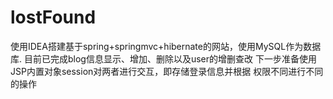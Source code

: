 # lostFound

使用IDEA搭建基于spring+springmvc+hibernate的网站，使用MySQL作为数据库.
目前已完成blog信息显示、增加、删除以及user的增删查改
下一步准备使用JSP内置对象session对两者进行交互，即存储登录信息并根据 权限不同进行不同的操作

